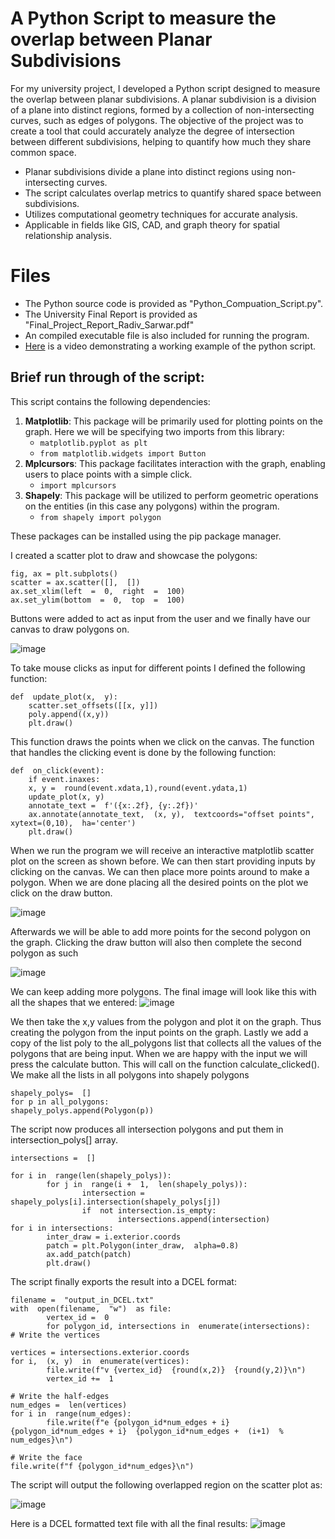 #  A Python Script to measure the overlap between Planar Subdivisions

For my university project, I developed a Python script designed to measure the overlap between planar subdivisions. A planar subdivision is a division of a plane into distinct regions, formed by a collection of non-intersecting curves, such as edges of polygons. The objective of the project was to create a tool that could accurately analyze the degree of intersection between different subdivisions, helping to quantify how much they share common space.

-   Planar subdivisions divide a plane into distinct regions using non-intersecting curves.
-   The script calculates overlap metrics to quantify shared space between subdivisions.
-   Utilizes computational geometry techniques for accurate analysis.
-   Applicable in fields like GIS, CAD, and graph theory for spatial relationship analysis.


# Files
-   The Python source code is provided as "Python_Compuation_Script.py".
-   The University Final Report is provided as "Final_Project_Report_Radiv_Sarwar.pdf"
-   An compiled executable file is also included for running the program. 
- [Here](https://youtu.be/TA_5xiOI2fA) is a video demonstrating a working example of the python script. 

## Brief run through of the script:

This script contains the following dependencies:

1.  **Matplotlib**: This package will be primarily used for plotting points on the graph. Here we will be specifying two imports from this library:
	- `matplotlib.pyplot as plt`
	- `from matplotlib.widgets import Button`
2.  **Mplcursors**: This package facilitates interaction with the graph, enabling users to place points with a simple click.
	- `import mplcursors`
3.  **Shapely**: This package will be utilized to perform geometric operations on the entities (in this case any polygons) within the program.
	- `from shapely import polygon`

These packages can be installed using the pip package manager. 

I created a scatter plot to draw and showcase the polygons: 
```
fig, ax = plt.subplots()
scatter = ax.scatter([],  [])
ax.set_xlim(left  =  0,  right  =  100)
ax.set_ylim(bottom  =  0,  top  =  100)
```
Buttons were added to act as input from the user and we finally have our canvas to draw polygons on.


![image](https://github.com/user-attachments/assets/6a5b63e1-0759-4e18-9015-27f8dbdede19)

To take mouse clicks as input for different points I
defined the following function:
```
def  update_plot(x,  y):
	scatter.set_offsets([[x, y]])
	poly.append((x,y))
	plt.draw()
```
This function draws the points when we click on the canvas. The function that handles the clicking
event is done by the following function:
```
def  on_click(event):
	if event.inaxes:
	x, y =  round(event.xdata,1),round(event.ydata,1)
	update_plot(x, y)
	annotate_text =  f'({x:.2f}, {y:.2f})'
	ax.annotate(annotate_text,  (x, y),  textcoords="offset points",  xytext=(0,10),  ha='center')
	plt.draw()
```
When we run the program we will receive an interactive matplotlib scatter plot on the
screen as shown before. We can then start providing inputs by clicking on the canvas. We can then place more points around to make a polygon. When we are done placing all the desired points on the plot we click on the draw button. 


![image](https://github.com/user-attachments/assets/3462453d-ccc0-44b7-bfae-b2f848d67109)


Afterwards we will be able to add more points for the second polygon on the graph.
Clicking the draw button will also then complete the second polygon as such

![image](https://github.com/user-attachments/assets/6f4839ee-9167-44dc-b809-aceb299726e2)


We can keep adding more polygons. The final image will look like this with all the shapes that we entered:
![image](https://github.com/user-attachments/assets/10720782-15fe-4010-bf7c-04c04749a916)


We then take the x,y values from the polygon and plot it on the graph. Thus creating the polygon from the input points on the graph. Lastly we add a copy of the list poly to the all_polygons list that collects all the values of the polygons that are being input.
When we are happy with the input we will press the calculate button. This will call on
the function calculate_clicked().
We make all the lists in all polygons into shapely polygons
```
shapely_polys=  []
for p in all_polygons:
shapely_polys.append(Polygon(p))
```
The script now produces all intersection polygons and put them in intersection_polys[] array.
```
intersections =  []

for i in  range(len(shapely_polys)):
		for j in  range(i +  1,  len(shapely_polys)):
				intersection =  shapely_polys[i].intersection(shapely_polys[j])
				if  not intersection.is_empty:
						intersections.append(intersection)
for i in intersections:
		inter_draw = i.exterior.coords
		patch = plt.Polygon(inter_draw,  alpha=0.8)
		ax.add_patch(patch)
		plt.draw()
```
The script finally exports the result into a DCEL format:
```
filename =  "output_in_DCEL.txt"
with  open(filename,  "w")  as file:
		vertex_id =  0
		for polygon_id, intersections in  enumerate(intersections):
# Write the vertices

vertices = intersections.exterior.coords
for i,  (x, y)  in  enumerate(vertices):
		file.write(f"v {vertex_id}  {round(x,2)}  {round(y,2)}\n")
		vertex_id +=  1

# Write the half-edges
num_edges =  len(vertices)
for i in  range(num_edges):
		file.write(f"e {polygon_id*num_edges + i}  {polygon_id*num_edges + i}  {polygon_id*num_edges +  (i+1)  % num_edges}\n")

# Write the face
file.write(f"f {polygon_id*num_edges}\n")
```

The script will output the following overlapped region on the scatter plot as: 

![image](https://github.com/user-attachments/assets/f3c713ad-fec0-4947-b0d8-ef573dfe6775)


Here is a DCEL formatted text file with all the final results:
![image](https://github.com/user-attachments/assets/30416376-59f2-4733-94bc-7a094262253a)


